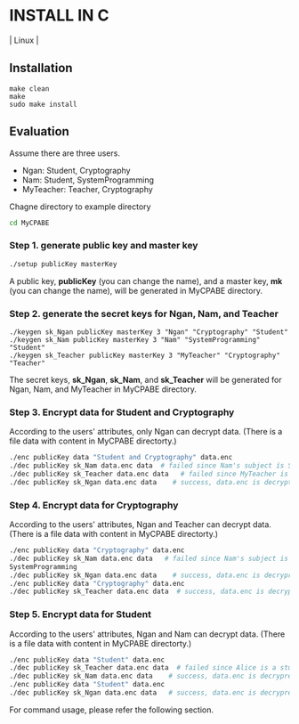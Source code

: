 # INSTALL IN C
| Linux |
## Installation

~~~make
make clean
make
sudo make install
~~~	

## Evaluation
Assume there are three users.
- Ngan: Student, Cryptography
- Nam: Student, SystemProgramming
- MyTeacher: Teacher, Cryptography

Chagne directory to example directory
~~~bash
cd MyCPABE
~~~

### Step 1. generate public key and master key
~~~bash
./setup publicKey masterKey
~~~

A public key, **publicKey** (you can change the name), and a master key, **mk** (you can change the name), will be generated in MyCPABE directory.

### Step 2. generate the secret keys for Ngan, Nam, and Teacher
~~~base
./keygen sk_Ngan publicKey masterKey 3 "Ngan" "Cryptography" "Student"
./keygen sk_Nam publicKey masterKey 3 "Nam" "SystemProgramming" "Student"
./keygen sk_Teacher publicKey masterKey 3 "MyTeacher" "Cryptography" "Teacher"
~~~
The secret keys, **sk_Ngan**, **sk_Nam**, and **sk_Teacher** will be generated for Ngan, Nam, and MyTeacher in MyCPABE directory.

### Step 3. Encrypt data for Student and Cryptography
According to the users' attributes, only Ngan can decrypt data.
(There is a file data with content in MyCPABE directorty.)

~~~bash
./enc publicKey data "Student and Cryptography" data.enc
./dec publicKey sk_Nam data.enc data  # failed since Nam's subject ís SystemProgramming
./dec publicKey sk_Teacher data.enc data   # failed since MyTeacher is a Teacher
./dec publicKey sk_Ngan data.enc data    # success, data.enc is decrypted to data
~~~

### Step 4. Encrypt data for Cryptography
According to the users' attributes, Ngan and Teacher can decrypt data.
(There is a file data with content in MyCPABE directorty.)

~~~bash
./enc publicKey data "Cryptography" data.enc
./dec publicKey sk_Nam data.enc data   # failed since Nam's subject is
SystemProgramming
./dec publicKey sk_Ngan data.enc data    # success, data.enc is decrypred to data
./enc publicKey data "Cryptography" data.enc
./dec publicKey sk_Teacher data.enc data  # success, data.enc is decrypred to data
~~~

### Step 5. Encrypt data for Student
According to the users' attributes, Ngan and Nam can decrypt data.
(There is a file data with content in MyCPABE directorty.)

~~~bash
./enc publicKey data "Student" data.enc
./dec publicKey sk_Teacher data.enc data  # failed since Alice is a student
./dec publicKey sk_Nam data.enc data    # success, data.enc is decrypred to data
./enc publicKey data "Student" data.enc
./dec publicKey sk_Ngan data.enc data   # success, data.enc is decrypred to data
~~~

For command usage, please refer the following section.
